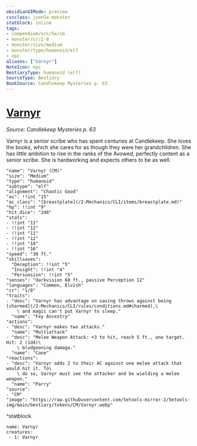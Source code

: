 ```yaml
---
obsidianUIMode: preview
cssclass: json5e-monster
statblock: inline
tags:
- compendium/src/5e/cm
- monster/cr/1-8
- monster/size/medium
- monster/type/humanoid/elf
- npc
aliases: ["Varnyr"]
NoteIcon: npc
BestiaryType: humanoid (elf)
SourceType: Bestiary
BookSource: Candlekeep Mysteries p. 63
---
```

# [Varnyr](2-Mechanics/CLI/bestiary/npc/varnyr-cm.md)
*Source: Candlekeep Mysteries p. 63*  

Varnyr is a senior scribe who has spent centuries at Candlekeep. She loves the books, which she cares for as though they were her grandchildren. She has little ambition to rise in the ranks of the Avowed, perfectly content as a senior scribe. She is hardworking and expects others to be as well.

```statblock
"name": "Varnyr (CM)"
"size": "Medium"
"type": "humanoid"
"subtype": "elf"
"alignment": "Chaotic Good"
"ac": !!int "15"
"ac_class": "[breastplate](/2-Mechanics/CLI/items/breastplate.md)"
"hp": !!int "9"
"hit_dice": "2d8"
"stats":
- !!int "11"
- !!int "12"
- !!int "11"
- !!int "12"
- !!int "14"
- !!int "16"
"speed": "30 ft."
"skillsaves":
  "Deception": !!int "5"
  "Insight": !!int "4"
  "Persuasion": !!int "5"
"senses": "darkvision 60 ft., passive Perception 12"
"languages": "Common, Elvish"
"cr": "1/8"
"traits":
- "desc": "Varnyr has advantage on saving throws against being [charmed](/2-Mechanics/CLI/rules/conditions.md#charmed),\
    \ and magic can't put Varnyr to sleep."
  "name": "Fey Ancestry"
"actions":
- "desc": "Varnyr makes two attacks."
  "name": "Multiattack"
- "desc": "Melee Weapon Attack: +3 to hit, reach 5 ft., one target. Hit: 2 (1d4)\
    \ bludgeoning damage."
  "name": "Cane"
"reactions":
- "desc": "Varnyr adds 2 to their AC against one melee attack that would hit it. To\
    \ do so, Varnyr must see the attacker and be wielding a melee weapon."
  "name": "Parry"
"source":
- "CM"
"image": "https://raw.githubusercontent.com/5etools-mirror-2/5etools-img/main/bestiary/tokens/CM/Varnyr.webp"
```
^statblock

```encounter-table
name: Varnyr
creatures:
 - 1: Varnyr
```